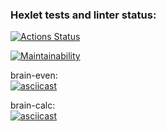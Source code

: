 ### Hexlet tests and linter status:
[![Actions Status](https://github.com/Neizzzy/php-project-45/actions/workflows/hexlet-check.yml/badge.svg)](https://github.com/Neizzzy/php-project-45/actions)

[![Maintainability](https://api.codeclimate.com/v1/badges/e9094e859500200b9ab7/maintainability)](https://codeclimate.com/github/Neizzzy/php-project-45/maintainability)

brain-even:  
[![asciicast](https://asciinema.org/a/wKFVRSTmLEgjZx5j1nlEuy6EO.svg)](https://asciinema.org/a/wKFVRSTmLEgjZx5j1nlEuy6EO)

brain-calc:  
[![asciicast](https://asciinema.org/a/HCGycOcGZ5C7W35McQ8B56L5f.svg)](https://asciinema.org/a/HCGycOcGZ5C7W35McQ8B56L5f)